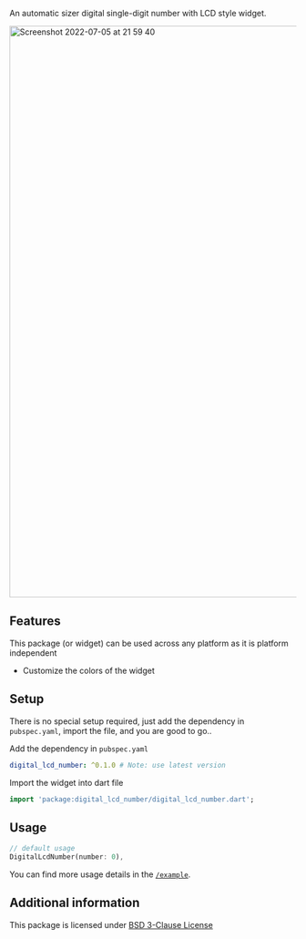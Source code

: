 An automatic sizer digital single-digit number with LCD style widget.

<img width="1004" alt="Screenshot 2022-07-05 at 21 59 40" src="https://user-images.githubusercontent.com/40348358/177374481-a1ad589f-dde3-44f1-828e-8fb2dd23a2ab.png">

## Features

This package (or widget) can be used across any platform as it is platform independent

- Customize the colors of the widget

## Setup

There is no special setup required, just add the dependency in `pubspec.yaml`, import the file, and you are good to go..

Add the dependency in `pubspec.yaml`
```yaml
digital_lcd_number: ^0.1.0 # Note: use latest version
```

Import the widget into dart file
```dart
import 'package:digital_lcd_number/digital_lcd_number.dart';
```

## Usage

```dart
// default usage
DigitalLcdNumber(number: 0),
```

You can find more usage details in the [`/example`](https://github.com/immadisairaj/digital_lcd_number/tree/main/example).

## Additional information

This package is licensed under [BSD 3-Clause License](https://github.com/immadisairaj/digital_lcd_number/blob/main/LICENSE)
